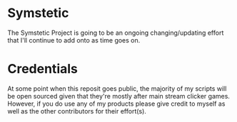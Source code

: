 # Symstetic

The Symstetic Project is going to be an ongoing changing/updating effort that I'll continue to add onto as time goes on. 

# Credentials 

At some point when this reposit goes public, the majority of my scripts will be open sourced given that they're mostly after main stream clicker games. However, if you do use any of my products please give credit to myself as well as the other contributors for their effort(s). 
